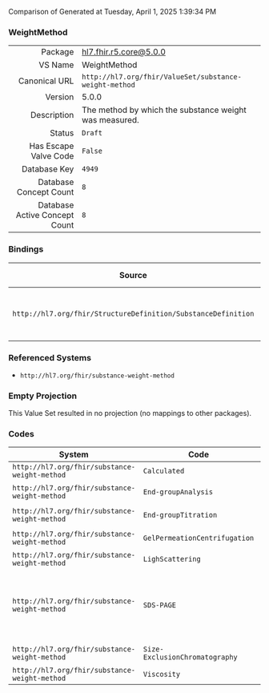 Comparison of 
Generated at Tuesday, April 1, 2025 1:39:34 PM

### WeightMethod

|      |     |
| ---: | --- |
| Package | hl7.fhir.r5.core@5.0.0 |
| VS Name | WeightMethod |
| Canonical URL | `http://hl7.org/fhir/ValueSet/substance-weight-method` |
| Version | 5.0.0 |
| Description | The method by which the substance weight was measured. |
| Status | `Draft` |
| Has Escape Valve Code | `False` |
| Database Key | `4949` |
| Database Concept Count | `8` |
| Database Active Concept Count | `8` |
### Bindings

| Source | Element | Binding | Strength | Element Short |
| ------ | ------- | ------- | -------- | ------------- |
| `http://hl7.org/fhir/StructureDefinition/SubstanceDefinition` | `SubstanceDefinition.molecularWeight.method` | `http://hl7.org/fhir/ValueSet/substance-weight-method` | `Example` | The method by which the weight was determined |

### Referenced Systems

* `http://hl7.org/fhir/substance-weight-method`
### Empty Projection

This Value Set resulted in no projection (no mappings to other packages).

### Codes

| System | Code | Display |
| ------ | ---- | ------- |
| `http://hl7.org/fhir/substance-weight-method` | `Calculated` | calculated |
| `http://hl7.org/fhir/substance-weight-method` | `End-groupAnalysis` | End-group analysis |
| `http://hl7.org/fhir/substance-weight-method` | `End-groupTitration` | End-group titration |
| `http://hl7.org/fhir/substance-weight-method` | `GelPermeationCentrifugation` | gel permeation centrifugation |
| `http://hl7.org/fhir/substance-weight-method` | `LighScattering` | light scattering |
| `http://hl7.org/fhir/substance-weight-method` | `SDS-PAGE` | SDS-PAGE (sodium dodecyl sulfate-polyacrylamide gel electrophoresis) |
| `http://hl7.org/fhir/substance-weight-method` | `Size-ExclusionChromatography` | Size-exclusion chromatography |
| `http://hl7.org/fhir/substance-weight-method` | `Viscosity` | viscosity |
